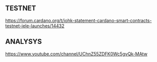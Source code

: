 
## TESTNET

https://forum.cardano.org/t/iohk-statement-cardano-smart-contracts-testnet-iele-launches/14432

## ANALYSYS
https://www.youtube.com/channel/UChnZ55ZDFK0Wc5gvQk-MAtw